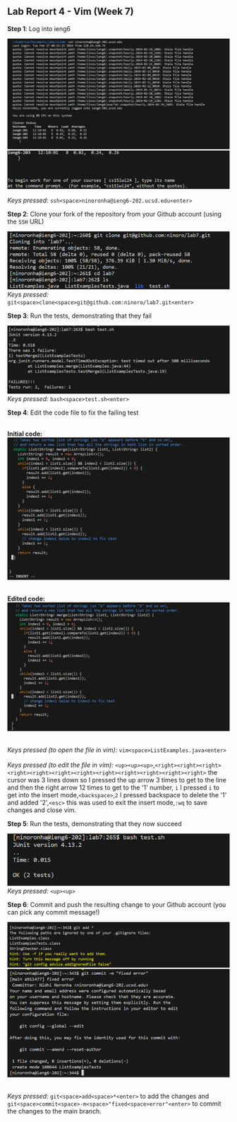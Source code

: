 Lab Report 4 - Vim (Week 7)
--------
__Step 1__: Log into ieng6

![Image](finalcomp.png)
![Image](finalcomp2.png)

_Keys pressed:_ `ssh<space>ninoronha@ieng6-202.ucsd.edu<enter>`

 __Step 2__: Clone your fork of the repository from your Github account (using the `SSH` URL)

![Image](finalcomp3.png)
<br> _Keys pressed:_ `git<space>clone<space>git@github.com:ninoro/lab7.git<enter>` <br>

 __Step 3__: Run the tests, demonstrating that they fail

![Image](finalcomp4.png)
_Keys pressed:_ `bash<space>test.sh<enter>`

 __Step 4__: Edit the code file to fix the failing test

<br> __Initial code:__ <br>
![Image](finalcomp6.png)

<br> __Edited code:__ <br>
![Image](finalcomp7.png)

<br> _Keys pressed (to open the file in vim)_: `vim<space>ListExamples.java<enter>`<br>
<br> _Keys pressed (to edit the file in vim):_ `<up><up><up>`,`<right><right><right><right><right><right><right><right><right><right><right><right>` the cursor was 3 lines down so I pressed the up arrow 3 times to get to the line and then the right arrow 12 times to get to the '1' number, `i` I pressed `i` to get into the insert mode,`<backspace>`,`2` I pressed backspace to delete the '1' and added '2',`<esc>` this was used to exit the insert mode,`:wq` to save changes and close vim. <br>

 __Step 5__: Run the tests, demonstrating that they now succeed

![Image](finalcomp5.png)
<br> _Keys pressed:_ `<up><up>` <br>

 __Step 6__: Commit and push the resulting change to your Github account (you can pick any commit message!)

![Image](clear1.png)
![Image](clear2.png)

<br> _Keys pressed:_ `git<space>add<space>*<enter>` to add the changes and `git<space>commit<space>-m<space>"fixed<space>error"<enter>` to commit the changes to the main branch.


 




 
 

